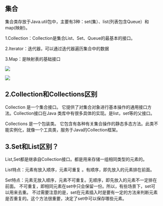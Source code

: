 ## 集合

集合类存放于Java.util包中，主要有3种：set(集）、list(列表包含Queue）和map(映射)。

1.Collection：Collection是集合List、Set、Queue的最基本的接口。

2.Iterator：迭代器，可以通过迭代器遍历集合中的数据

3.Map：是映射表的基础接口

![](D:\workspace\Java-Interview-Offer\images\集合001.png)

![](D:\workspace\Java-Interview-Offer\images\集合002.png)

## 2.Collection和Collections区别

Collection 是一个集合接口。 它提供了对集合对象进行基本操作的通用接口方法。Collection接口在Java 类库中有很多具体的实现。是list，set等的父接口。

Collections 是一个包装类。 它包含有各种有关集合操作的静态多态方法。此类不能实例化，就像一个工具类，服务于Java的Collection框架。

## 3.Set和List区别？

List,Set都是继承自Collection接口。都是用来存储一组相同类型的元素的。

List特点：元素有放入顺序，元素可重复 。有顺序，即先放入的元素排在前面。

Set特点：元素无放入顺序，元素不可重复。无顺序，即先放入的元素不一定排在前面。 不可重复，即相同元素在set中只会保留一份。所以，有些场景下，set可以用来去重。 不过需要注意的是，set在元素插入时是要有一定的方法来判断元素是否重复的。这个方法很重要，决定了set中可以保存哪些元素。